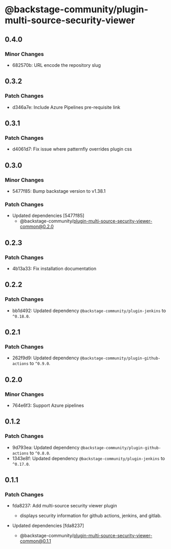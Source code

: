 # @backstage-community/plugin-multi-source-security-viewer

## 0.4.0

### Minor Changes

- 682570b: URL encode the repository slug

## 0.3.2

### Patch Changes

- d346a7e: Include Azure Pipelines pre-requisite link

## 0.3.1

### Patch Changes

- d4061d7: Fix issue where patternfly overrides plugin css

## 0.3.0

### Minor Changes

- 5477f85: Bump backstage version to v1.38.1

### Patch Changes

- Updated dependencies [5477f85]
  - @backstage-community/plugin-multi-source-security-viewer-common@0.2.0

## 0.2.3

### Patch Changes

- 4b13a33: Fix installation documentation

## 0.2.2

### Patch Changes

- bb1d492: Updated dependency `@backstage-community/plugin-jenkins` to `^0.18.0`.

## 0.2.1

### Patch Changes

- 262f9d9: Updated dependency `@backstage-community/plugin-github-actions` to `^0.9.0`.

## 0.2.0

### Minor Changes

- 764e6f3: Support Azure pipelines

## 0.1.2

### Patch Changes

- 9d793ea: Updated dependency `@backstage-community/plugin-github-actions` to `^0.8.0`.
- 1343e8f: Updated dependency `@backstage-community/plugin-jenkins` to `^0.17.0`.

## 0.1.1

### Patch Changes

- fda8237: Add multi-source security viewer plugin

  - displays security information for github actions, jenkins, and gitlab.

- Updated dependencies [fda8237]
  - @backstage-community/plugin-multi-source-security-viewer-common@0.1.1
